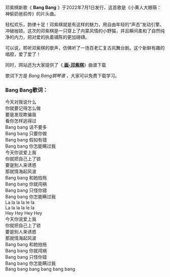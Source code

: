 

邓紫棋新歌《 **Bang Bang** 》于2022年7月1日发行，这首歌是《小黄人大眼萌：神偷奶爸前传》的片头曲。

轻松欢乐，韵律十足！邓紫棋就是有这样的魅力，用自由年轻的“声态”发动引擎、冲破枷锁。这次的邓紫棋是一只穿上了内蒙风情的小野猫，并且瞬间柔和了自然纯净的内力，把对爱的执着铺陈的更加磅礴。

可以说，聆听邓紫棋的歌声，仿佛听了一场百老汇复古风舞台剧。这个新鲜有趣的唱腔，爱了爱了！

同时，网站还为大家提供了《[ **画-邓紫棋**](Music-6958.html "画-邓紫棋")》曲谱下载

歌词下方是 _Bang Bang钢琴谱_ ，大家可以免费下载学习。

### Bang Bang歌词：

今天对我说什么  
你就要记得怎么做  
要是发现欺骗我  
看你怎样逃得过  
Bang bang 话不要多  
Bang bang 只要你做  
Bang bang 假如有错  
Bang bang 你怎能瞒过我  
今天你说爱上我  
你就把自己上了锁  
要是别人来诱惑  
那就情海起风波  
Bang bang 和她拍拖  
Bang bang 你就闯祸  
Bang bang 只怪你错  
Bang bang 你怎能瞒过我  
La la la la le la  
La la la la le la  
Hey Hey Hey Hey  
今天你说爱上我  
你就把自己上了锁  
要是别人来诱惑  
那就情海起风波  
Bang bang 和她拍拖  
Bang bang 你就闯祸  
Bang bang 只怪你错  
Bang bang 你怎能瞒过我  
Bang bang bang bang bang bang

